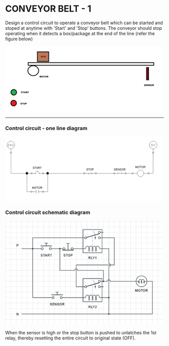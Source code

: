 # CONVEYOR BELT - 1

Design a control circuit to operate a conveyor belt which can be started and stoped at anytime with 'Start' and 'Stop' buttons. The conveyor should stop operating when it detects a box/package at the end of the line (refer the figure below)

<img src="../../assets/images/example/11.png" alt="ques" width="500"/>

----

### Control circuit - one line diagram

<img src="../../assets/images/example/12.png" alt="base idea" width="500"/>

### Control circuit schematic diagram

<img src="../../assets/images/example/13.png" alt="final solution" width="500"/>

<br>

When the sensor is high or the stop button is pushed to unlatches the 1st relay, thereby resetting the entire circuit to original state (OFF).